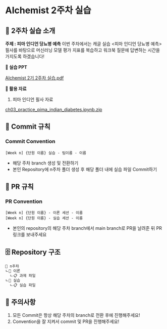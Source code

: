 # AIchemist 2주차 실습

## 🌼 2주차 실습 소개
**주제 : 피마 인디언 당뇨병 예측**
이번 주차에서는 캐글 실습 <피마 인디언 당뇨병 예측> 필사를 바탕으로 머신러닝 모델 평가 지표를 복습하고 워크북 질문에 답변하는 시간을 가지도록 하겠습니다!

**📔 실습 PPT**

[AIchemist 2기 2주차 실습.pdf](https://github.com/Ewha-AIchemist-2/Session/files/14737708/LN2_._ver2.0.pdf)

**📑 활용 자료**
1. 피마 인디언 필사 자료
   
[ch03_practice_pima_indian_diabetes.ipynb.zip](https://github.com/Ewha-AIchemist-2/Session/files/14737717/ch03_practice_pima_indian_diabetes.ipynb.zip)

## 🌱 Commit 규칙  
### Commit Convention      
    [Week n] {단원 이름} 실습 - 팀이름 - 이름       
+ 해당 주차 branch 생성 및 전환하기 
+ 본인 Repository에 n주차 폴더 생성 후 해당 폴더 내에 실습 파일 Commit하기 
## 🌱 PR 규칙       
### PR Convention         
    [Week n] {단원 이름} - 이론 세션 - 이름   
    [Week n] {단원 이름} - 실습 세션 - 이름      
+ 본인의 repository의 해당 주차 branch에서 main branch로 PR을 날려준 뒤 PR 링크를 보내주세요
## 🗄 Repository 구조
```bash
📁 n주차
ㄴ📁 이론
  ㄴ📋 과제 파일
ㄴ📁 실습
  ㄴ📋 실습 파일
``` 
## 🚨 주의사항   
1. 모든 Commit은 항상 해당 주차의 branch로 전환 후에 진행해주세요!
2. Convention을 잘 지켜서 commit 및 PR을 진행해주세요!










